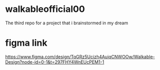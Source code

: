 # walkableofficial00
The third repo for a project that i brainstormed in my dream
# figma link
https://www.figma.com/design/TqGRz5Ucizh4AuiqCNWOOw/Walkable-Design?node-id=0-1&t=297FHY4WnEUcPEM1-1
